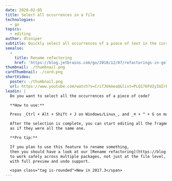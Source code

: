 ```yaml
---
date: 2020-02-05
title: Select all occurrences in a file
technologies:
  - go
topics:
  - editing
author: dlsniper
subtitle: Quickly select all occurrences of a piece of text in the current file
seealso:
  - 
    title: Rename refactoring
    href: 'https://blog.jetbrains.com/go/2018/12/07/refactorings-in-goland-rename-refactoring/'
thumbnail: ./thumbnail.png
cardThumbnail: ./card.png
shortVideo:
  poster: ./thumbnail.png
  url: https://www.youtube.com/watch?v=CriTJ6kmeaQ&list=PLQ176FUIyIUZrbrlz4AY1V8VzBJKZyVlW&index=104
leadin: |
  Do you want to select all the occurrences of a piece of code?

  **How to use:**

  Press _Ctrl + Alt + Shift + J on Windows/Linux_, and _⌘ + ^ + G on macOS_.

  After the selection is complete, you can start editing all the fragments
  as if they were all the same one.

  **Pro tip:**

  If you plan to use this feature to rename something,
  then you should have a look at our [Rename refactoring](https://blog.jetbrains.com/go/2018/12/07/refactorings-in-goland-rename-refactoring/), which is designed
  to work safely across multiple packages, not just at the file level,
  with full preview and undo support.

  <span class="tag is-rounded">New in 2017.3</span>
---
```


